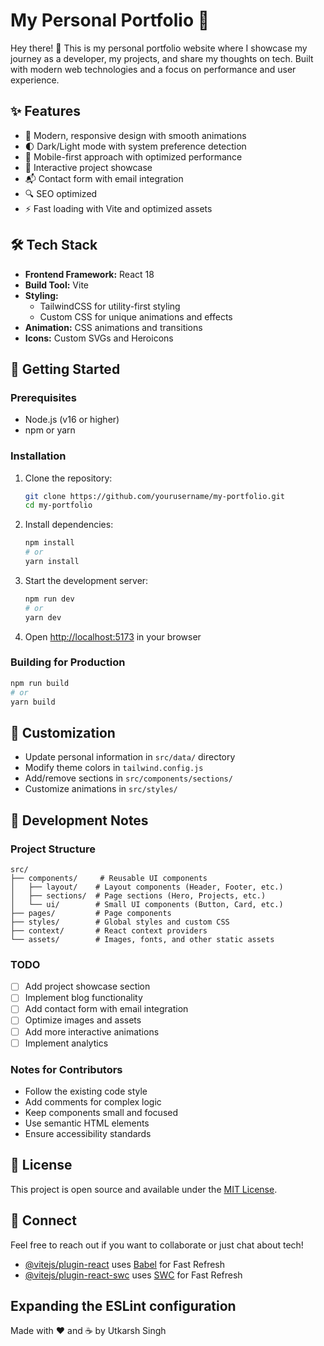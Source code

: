# My Personal Portfolio 🚀

Hey there! 👋 This is my personal portfolio website where I showcase my journey as a developer, my projects, and share my thoughts on tech. Built with modern web technologies and a focus on performance and user experience.

## ✨ Features

- 🎨 Modern, responsive design with smooth animations
- 🌓 Dark/Light mode with system preference detection
- 📱 Mobile-first approach with optimized performance
- 🎯 Interactive project showcase
- 📬 Contact form with email integration
- 🔍 SEO optimized
- ⚡ Fast loading with Vite and optimized assets

## 🛠️ Tech Stack

- **Frontend Framework:** React 18
- **Build Tool:** Vite
- **Styling:** 
  - TailwindCSS for utility-first styling
  - Custom CSS for unique animations and effects
- **Animation:** CSS animations and transitions
- **Icons:** Custom SVGs and Heroicons

## 🚀 Getting Started

### Prerequisites

- Node.js (v16 or higher)
- npm or yarn

### Installation

1. Clone the repository:
   ```bash
   git clone https://github.com/yourusername/my-portfolio.git
   cd my-portfolio
   ```

2. Install dependencies:
   ```bash
   npm install
   # or
   yarn install
   ```

3. Start the development server:
   ```bash
   npm run dev
   # or
   yarn dev
   ```

4. Open [http://localhost:5173](http://localhost:5173) in your browser

### Building for Production

```bash
npm run build
# or
yarn build
```

## 🎨 Customization

- Update personal information in `src/data/` directory
- Modify theme colors in `tailwind.config.js`
- Add/remove sections in `src/components/sections/`
- Customize animations in `src/styles/`

## 📝 Development Notes

### Project Structure
```
src/
├── components/     # Reusable UI components
│   ├── layout/    # Layout components (Header, Footer, etc.)
│   ├── sections/  # Page sections (Hero, Projects, etc.)
│   └── ui/        # Small UI components (Button, Card, etc.)
├── pages/         # Page components
├── styles/        # Global styles and custom CSS
├── context/       # React context providers
└── assets/        # Images, fonts, and other static assets
```

### TODO
- [ ] Add project showcase section
- [ ] Implement blog functionality
- [ ] Add contact form with email integration
- [ ] Optimize images and assets
- [ ] Add more interactive animations
- [ ] Implement analytics

### Notes for Contributors
- Follow the existing code style
- Add comments for complex logic
- Keep components small and focused
- Use semantic HTML elements
- Ensure accessibility standards

## 📄 License

This project is open source and available under the [MIT License](LICENSE).

## 🤝 Connect

Feel free to reach out if you want to collaborate or just chat about tech!

- [@vitejs/plugin-react](https://github.com/vitejs/vite-plugin-react/blob/main/packages/plugin-react) uses [Babel](https://babeljs.io/) for Fast Refresh
- [@vitejs/plugin-react-swc](https://github.com/vitejs/vite-plugin-react/blob/main/packages/plugin-react-swc) uses [SWC](https://swc.rs/) for Fast Refresh

## Expanding the ESLint configuration

Made with ❤️ and ☕ by Utkarsh Singh
